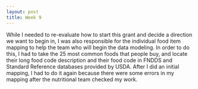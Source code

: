 ```yaml
---
layout: post
title: Week 9
---
```


While I needed to re-evaluate how to start this grant and decide a direction we want to begin in, I was also responsible for the individual food item mapping to help the team who will begin the data modeling. In order to do this, I had to take the 25 most common foods that people buy, and locate their long food code description and their food code in FNDDS and Standard Reference databases provided by USDA. After I did an initial mapping, I had to do it again because there were some errors in my mapping after the nutritional team checked my work. 
